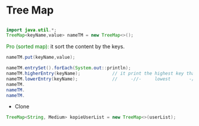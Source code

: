 # Tree Map 
##

```java
import java.util.*;
TreeMap<keyName,value> nameTM = new TreeMap<>();
```
<span style="color:green">Pro (sorted map):</span>
it sort the content by the keys.

```java
nameTM.put(keyName,value);

nameTM.entrySet().forEach(System.out::println);
nameTM.higherEntry(keyName);            // it print the highest key than this one
nameTM.lowerEntry(keyName);             //     -//-     lowest       -//-
nameTM.
nameTM.
nameTM.
```

- Clone
```java
TreeMap<String, Medium> kopieUserList = new TreeMap<>(userList);
```
